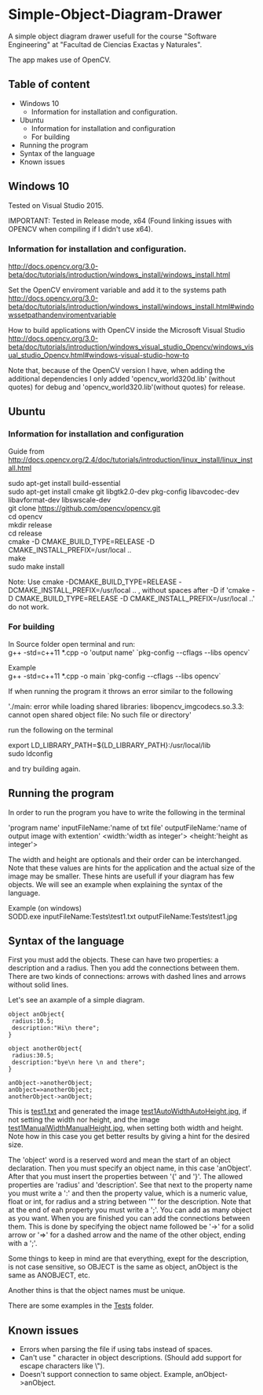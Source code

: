 # Simple-Object-Diagram-Drawer
A simple object diagram drawer usefull for the course "Software Engineering" at "Facultad de Ciencias Exactas y Naturales".

The app makes use of OpenCV.

## Table of content
* Windows 10
  * Information for installation and configuration.
* Ubuntu
  * Information for installation and configuration
  * For building
* Running the program
* Syntax of the language
* Known issues

## Windows 10

Tested on Visual Studio 2015.

IMPORTANT: Tested in Release mode, x64 (Found linking issues with OPENCV when compiling if I didn't use x64).

### Information for installation and configuration.

http://docs.opencv.org/3.0-beta/doc/tutorials/introduction/windows_install/windows_install.html

Set the OpenCV enviroment variable and add it to the systems path
http://docs.opencv.org/3.0-beta/doc/tutorials/introduction/windows_install/windows_install.html#windowssetpathandenviromentvariable

How to build applications with OpenCV inside the Microsoft Visual Studio
http://docs.opencv.org/3.0-beta/doc/tutorials/introduction/windows_visual_studio_Opencv/windows_visual_studio_Opencv.html#windows-visual-studio-how-to

Note that, because of the OpenCV version I have, when adding the additional dependencies I only added 'opencv_world320d.lib' (without quotes) for debug and 'opencv_world320.lib'(without quotes) for release.

## Ubuntu

### Information for installation and configuration

Guide from http://docs.opencv.org/2.4/doc/tutorials/introduction/linux_install/linux_install.html

sudo apt-get install build-essential <br />
sudo apt-get install cmake git libgtk2.0-dev pkg-config libavcodec-dev libavformat-dev libswscale-dev <br />
git clone https://github.com/opencv/opencv.git <br />
cd opencv <br />
mkdir release <br />
cd release <br />
cmake -D CMAKE_BUILD_TYPE=RELEASE -D CMAKE_INSTALL_PREFIX=/usr/local .. <br />
make <br />
sudo make install <br />

Note: Use cmake -DCMAKE_BUILD_TYPE=RELEASE -DCMAKE_INSTALL_PREFIX=/usr/local .. , without spaces after -D if 'cmake -D CMAKE_BUILD_TYPE=RELEASE -D CMAKE_INSTALL_PREFIX=/usr/local ..' do not work.

### For building

In Source folder open terminal and run: <br />
g++ -std=c++11 *.cpp -o 'output name' \`pkg-config --cflags --libs opencv\`

Example <br />
g++ -std=c++11 *.cpp -o main \`pkg-config --cflags --libs opencv\`

If when running the program it throws an error similar to the following

'./main: error while loading shared libraries: libopencv_imgcodecs.so.3.3: cannot open shared object file: No such file or directory'

run the following on the terminal

export LD_LIBRARY_PATH=${LD_LIBRARY_PATH}:/usr/local/lib <br />
sudo ldconfig <br />

and try building again.

## Running the program

In order to run the program you have to write the following in the terminal

'program name' inputFileName:'name of txt file' outputFileName:'name of output image with extention' \<width:'width as integer'\> \<height:'height as integer'\>

The width and height are optionals and their order can be interchanged. Note that these values are hints for the application and the actual size of the image may be smaller. These hints are usefull if your diagram has few objects. We will see an example when explaining the syntax of the language.

Example (on windows) <br />
SODD.exe inputFileName:Tests\test1.txt outputFileName:Tests\test1.jpg <br />

## Syntax of the language

First you must add the objects. These can have two properties: a description and a radius. Then you add the connections between them. There are two kinds of connections: arrows with dashed lines and arrows without solid lines.

Let's see an axample of a simple diagram.

```
object anObject{
 radius:10.5;
 description:"Hi\n there";
}

object anotherObject{
 radius:30.5;
 description:"bye\n here \n and there";
}

anObject->anotherObject;
anObject=>anotherObject;
anotherObject->anObject;
```

This is [test1.txt](SODD/x64/Release/Tests/test1.txt) and generated the image [test1AutoWidthAutoHeight.jpg](SODD/x64/Release/Tests/test1AutoWidthAutoHeight.jpg), if not setting the width nor height, and the image [test1ManualWidthManualHeight.jpg](SODD/x64/Release/Tests/test1ManualWidthManualHeight.jpg), when setting both width and height. Note how in this case you get better results by giving a hint for the desired size.

The 'object' word is a reserved word and mean the start of an object declaration. Then you must specify an object name, in this case 'anObject'. After that you must insert the properties between '{' and '}'. The allowed properties are 'radius' and 'description'. See that next to the property name you must write a ':' and then the property value, which is a numeric value, float or int, for radius and a string between '"' for the description. Note that at the end of eah property you must write a ';'. You can add as many object as you want. When you are finished you can add the connections between them. This is done by specifying the object name followed be '-\>' for a solid arrow or '=\>' for a dashed arrow and the name of the other object, ending with a ';'.

Some things to keep in mind are that everything, exept for the description, is not case sensitive, so OBJECT is the same as object, anObject is the same as ANOBJECT, etc.

Another thins is that the object names must be unique.

There are some examples in the [Tests](SODD/x64/Release/Tests) folder.

## Known issues
* Errors when parsing the file if using tabs instead of spaces.
* Can't use " character in object descriptions. (Should add support for escape characters like \\").
* Doesn't support connection to same object. Example, anObject->anObject.
